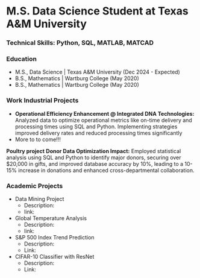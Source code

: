 # M.S. Data Science Student at Texas A&M University 

### Technical Skills: Python, SQL, MATLAB, MATCAD 

### Education
- M.S., Data Science | Texas A&M University (Dec 2024 - Expected)
- B.S., Mathematics | Wartburg College (May 2020)
- B.S., Mathematics | Wartburg College (May 2020)

### Work Industrial Projects
- **Operational Efficiency Enhancement @ Integrated DNA Technologies:** Analyzed data to optimize operational metrics like on-time delivery and processing times using SQL and Python. Implementing strategies improved delivery rates and reduced processing times significantly
- More to to come!!! 
   

**Poultry project**
**Donor Data Optimization Impact:** Employed statistical analysis using SQL and Python to identify major donors, securing over $20,000 in gifts, and improved database accuracy by 10%, leading to a 10-15% increase in donations and enhanced cross-departmental collaboration.

### Academic Projects
  - Data Mining Project
       - Description: 
       - link: 
  - Global Temperature Analysis
       - Description:
       - link: 
  - S&P 500 Index Trend Prediction
       - Description:
       - Link:
  - CIFAR-10 Classifier with ResNet
       - Description:
       - Link:
         

